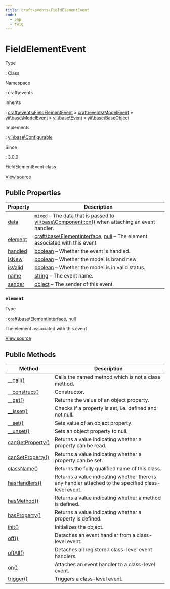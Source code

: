 ```yaml
---
title: craft\events\FieldElementEvent
code:
  - php
  - twig
---
```


# FieldElementEvent

Type

:   Class

Namespace

:   craft\events

Inherits

:   [craft\events\FieldElementEvent](craft-events-fieldelementevent.md) &raquo;
[craft\events\ModelEvent](craft-events-modelevent.md) &raquo;
[yii\base\ModelEvent](https://www.yiiframework.com/doc/api/2.0/yii-base-modelevent) &raquo;
[yii\base\Event](https://www.yiiframework.com/doc/api/2.0/yii-base-event) &raquo;
[yii\base\BaseObject](https://www.yiiframework.com/doc/api/2.0/yii-base-baseobject)

Implements

:   [yii\base\Configurable](https://www.yiiframework.com/doc/api/2.0/yii-base-configurable)

Since

:   3.0.0



FieldElementEvent class.





[View source](https://github.com/craftcms/cms/blob/master/src/events/FieldElementEvent.php)


## Public Properties

| Property                                                                                                                 | Description
| ------------------------------------------------------------------------------------------------------------------------ | -------------------------------------------------------------------------------------------------------------------------------------------------------------------------
| [data](https://www.yiiframework.com/doc/api/2.0/yii-base-event#$data-detail "Defined by yii\base\Event")                 | `mixed` – The data that is passed to [yii\base\Component::on()](https://www.yiiframework.com/doc/api/2.0/yii-base-component#on()-detail) when attaching an event handler.
| [element](craft-events-fieldelementevent.md#element)                                                                     | [craft\base\ElementInterface](craft-base-elementinterface.md), [null](http://php.net/language.types.null) – The element associated with this event
| [handled](https://www.yiiframework.com/doc/api/2.0/yii-base-event#$handled-detail "Defined by yii\base\Event")           | [boolean](http://php.net/language.types.boolean) – Whether the event is handled.
| [isNew](craft-events-modelevent.md#isnew "Defined by craft\events\ModelEvent")                                           | [boolean](http://php.net/language.types.boolean) – Whether the model is brand new
| [isValid](https://www.yiiframework.com/doc/api/2.0/yii-base-modelevent#$isValid-detail "Defined by yii\base\ModelEvent") | [boolean](http://php.net/language.types.boolean) – Whether the model is in valid status.
| [name](https://www.yiiframework.com/doc/api/2.0/yii-base-event#$name-detail "Defined by yii\base\Event")                 | [string](http://php.net/language.types.string) – The event name.
| [sender](https://www.yiiframework.com/doc/api/2.0/yii-base-event#$sender-detail "Defined by yii\base\Event")             | [object](http://php.net/language.types.object) – The sender of this event.

### `element`



Type

:   [craft\base\ElementInterface](craft-base-elementinterface.md), [null](http://php.net/language.types.null)



The element associated with this event



[View source](https://github.com/craftcms/cms/blob/master/src/events/FieldElementEvent.php#L23)







## Public Methods

| Method                                                                                                                                    | Description
| ----------------------------------------------------------------------------------------------------------------------------------------- | ----------------------------------------------------------------------------------------------------
| [__call()](https://www.yiiframework.com/doc/api/2.0/yii-base-baseobject#__call()-detail "Defined by yii\base\BaseObject")                 | Calls the named method which is not a class method.
| [__construct()](https://www.yiiframework.com/doc/api/2.0/yii-base-baseobject#__construct()-detail "Defined by yii\base\BaseObject")       | Constructor.
| [__get()](https://www.yiiframework.com/doc/api/2.0/yii-base-baseobject#__get()-detail "Defined by yii\base\BaseObject")                   | Returns the value of an object property.
| [__isset()](https://www.yiiframework.com/doc/api/2.0/yii-base-baseobject#__isset()-detail "Defined by yii\base\BaseObject")               | Checks if a property is set, i.e. defined and not null.
| [__set()](https://www.yiiframework.com/doc/api/2.0/yii-base-baseobject#__set()-detail "Defined by yii\base\BaseObject")                   | Sets value of an object property.
| [__unset()](https://www.yiiframework.com/doc/api/2.0/yii-base-baseobject#__unset()-detail "Defined by yii\base\BaseObject")               | Sets an object property to null.
| [canGetProperty()](https://www.yiiframework.com/doc/api/2.0/yii-base-baseobject#canGetProperty()-detail "Defined by yii\base\BaseObject") | Returns a value indicating whether a property can be read.
| [canSetProperty()](https://www.yiiframework.com/doc/api/2.0/yii-base-baseobject#canSetProperty()-detail "Defined by yii\base\BaseObject") | Returns a value indicating whether a property can be set.
| [className()](https://www.yiiframework.com/doc/api/2.0/yii-base-baseobject#className()-detail "Defined by yii\base\BaseObject")           | Returns the fully qualified name of this class.
| [hasHandlers()](https://www.yiiframework.com/doc/api/2.0/yii-base-event#hasHandlers()-detail "Defined by yii\base\Event")                 | Returns a value indicating whether there is any handler attached to the specified class-level event.
| [hasMethod()](https://www.yiiframework.com/doc/api/2.0/yii-base-baseobject#hasMethod()-detail "Defined by yii\base\BaseObject")           | Returns a value indicating whether a method is defined.
| [hasProperty()](https://www.yiiframework.com/doc/api/2.0/yii-base-baseobject#hasProperty()-detail "Defined by yii\base\BaseObject")       | Returns a value indicating whether a property is defined.
| [init()](https://www.yiiframework.com/doc/api/2.0/yii-base-baseobject#init()-detail "Defined by yii\base\BaseObject")                     | Initializes the object.
| [off()](https://www.yiiframework.com/doc/api/2.0/yii-base-event#off()-detail "Defined by yii\base\Event")                                 | Detaches an event handler from a class-level event.
| [offAll()](https://www.yiiframework.com/doc/api/2.0/yii-base-event#offAll()-detail "Defined by yii\base\Event")                           | Detaches all registered class-level event handlers.
| [on()](https://www.yiiframework.com/doc/api/2.0/yii-base-event#on()-detail "Defined by yii\base\Event")                                   | Attaches an event handler to a class-level event.
| [trigger()](https://www.yiiframework.com/doc/api/2.0/yii-base-event#trigger()-detail "Defined by yii\base\Event")                         | Triggers a class-level event.








